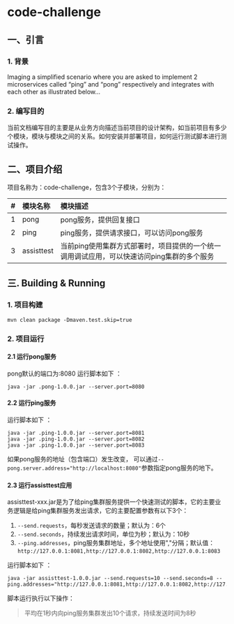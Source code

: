 # code-challenge


## 一、引言
### 1. 背景
Imaging a simplified scenario where you are asked to implement 2 microservices called “ping” and “pong” respectively and integrates with each other as illustrated below...
### 2. 编写目的
当前文档编写目的主要是从业务方向描述当前项目的设计架构，如当前项目有多少个模块，模块与模块之间的关系。如何安装并部署项目，如何运行测试脚本进行测试操作。

## 二、项目介绍
项目名称为：code-challenge，包含3个子模块，分别为：

| # | 模块名称       | 模块描述                                              |
|---|:-----------|:--------------------------------------------------|
| 1 | pong       | pong服务，提供回复接口                                     |
| 2 | ping       | ping服务，提供请求接口，可以访问pong服务                          |
| 3 | assisttest | 当前ping使用集群方式部署时，项目提供的一个统一调用调试应用，可以快速访问ping集群的多个服务 |

## 三. Building & Running
### 1. 项目构建
```shell
mvn clean package -Dmaven.test.skip=true
```
### 2. 项目运行
#### 2.1 运行pong服务
pong默认的端口为:8080
运行脚本如下 ：
```shell
java -jar .pong-1.0.0.jar --server.port=8080
```
#### 2.2 运行ping服务
运行脚本如下 ：
```shell
java -jar .ping-1.0.0.jar --server.port=8081
java -jar .ping-1.0.0.jar --server.port=8082
java -jar .ping-1.0.0.jar --server.port=8083
```
如果pong服务的地址（包含端口）发生改变， 可以通过`--pong.server.address="http://localhost:8080"`参数指定pong服务的地下。

#### 2.3 运行assisttest应用
assisttest-xxx.jar是为了给ping集群服务提供一个快速测试的脚本，它的主要业务逻辑是给ping集群服务发出请求，它的主要配置参数有以下3个：
1. `--send.requests`，每秒发送请求的数量；默认为：6个
2. `--send.seconds`，持续发出请求时间，单位为秒；默认为：10秒
3. `--ping.addresses`，ping服务集群地址，多个地址使用","分隔；默认值：`http://127.0.0.1:8081,http://127.0.0.1:8082,http://127.0.0.1:8083`

运行脚本如下 ：
```shell
java -jar assisttest-1.0.0.jar --send.requests=10 --send.seconds=8 --ping.addresses="http://127.0.0.1:8081,http://127.0.0.1:8082,http://127.0.0.1:8083"
```
脚本运行执行以下操作：
> 平均在1秒内向ping服务集群发出10个请求，持续发送时间为8秒